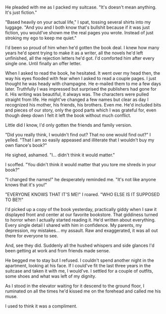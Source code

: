He pleaded with me as I packed my suitcase. "It's doesn't mean anything. It's just fiction."

"Based heavily on your actual life," I spat, tossing several shirts into my luggage. "And you and I both know that's bullshit because if it was just fiction, you would've shown me the real pages you wrote. Instead of just stroking my ego to keep me quiet."

I'd been so proud of him when he'd gotten the book deal. I knew how many years he'd spent trying to make it as a writer, all the novels he'd left unfinished, all the rejection letters he'd got. I'd comforted him after every single one. Until finally an offer letter.

When I asked to read the book, he hesitated. It went over my head then, the way his eyes flooded with fear when I asked to read a couple pages. I just thought he was heady with champagne. He e-mailed them to me a few days later. Truthfully I was impressed but surprised the publishers had gone for it. His writing was beautiful, it always was. The characters were pulled straight from life. He might've changed a few names but clear as day I recognized his mother, his friends, his brothers. Even me. He'd included bits and pieces of our story, only the good parts which I was grateful for, even though deep down I felt it left the book without much conflict.

Little did I know, I'd only gotten the friends and family version.

"Did you really think, I wouldn't find out? That no one would find out?" I yelled. "That I am so easily appeased and illiterate that I wouldn't buy my own fiance's book?"

He sighed, ashamed. "I... didn't think it would matter."

I scoffed. "You didn't think it would matter that you tore me shreds in your book?"

"I changed the names!" he desperately reminded me. "It's not like anyone knows that it's you!"

"EVERYONE KNOWS THAT IT'S ME!" I roared. "WHO ELSE IS IT SUPPOSED TO BE?!"

I'd picked up a copy of the book yesterday, practically giddy when I saw it displayed front and center at our favorite bookstore. That giddiness turned to horror when I actually started reading it. He'd written about everything. Every single detail I shared with him in confidence. My parents, my depression, my mistakes... my assault. Raw and exaggerated, it was all out there for everyone to see.

And, see they did. Suddenly all the hushed whispers and side glances I'd been getting at work and from friends made sense.

He begged me to stay but I refused. I couldn't spend another night in the apartment, looking at his face. If I could've fit the last three years in the suitcase and taken it with me, I would've. I settled for a couple of outfits, some shoes and what was left of my dignity.

As I stood in the elevator waiting for it descend to the ground floor, I ruminated on all the times he'd kissed me on the forehead and called me his muse.

I used to think it was a compliment.